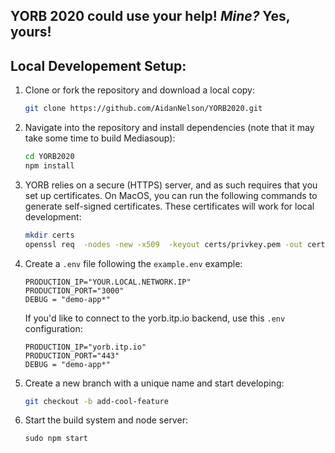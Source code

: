 ## YORB 2020 could use **your** help!  *Mine?*  Yes, yours!  

## Local Developement Setup:


1. Clone or fork the repository and download a local copy:
    ```bash
    git clone https://github.com/AidanNelson/YORB2020.git
    ```
2. Navigate into the repository and install dependencies (note that it may take some time to build Mediasoup):
    ```bash
    cd YORB2020
    npm install
    ```
3. YORB relies on a secure (HTTPS) server, and as such requires that you set up certificates.  On MacOS, you can run the following commands to generate self-signed certificates.  These certificates will work for local development:
    ```bash
    mkdir certs
    openssl req  -nodes -new -x509  -keyout certs/privkey.pem -out certs/fullchain.pem
    ```
4. Create a `.env` file following the `example.env` example:
    ```
   PRODUCTION_IP="YOUR.LOCAL.NETWORK.IP" 
   PRODUCTION_PORT="3000"
   DEBUG = "demo-app*"
   ```
   If you'd like to connect to the yorb.itp.io backend, use this `.env` configuration:
    ```
   PRODUCTION_IP="yorb.itp.io" 
   PRODUCTION_PORT="443"
   DEBUG = "demo-app*"
   ```
5. Create a new branch with a unique name and start developing:
    ```bash
    git checkout -b add-cool-feature
    ```
    
6. Start the build system and node server:
    ```
    sudo npm start
    ```
